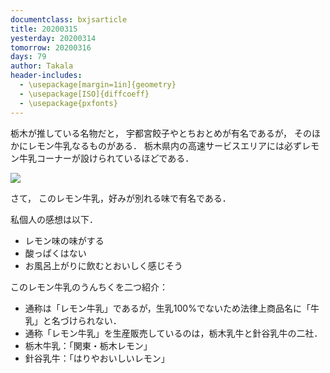 ```yaml
---
documentclass: bxjsarticle
title: 20200315
yesterday: 20200314
tomorrow: 20200316
days: 79
author: Takala
header-includes:
  - \usepackage[margin=1in]{geometry}
  - \usepackage[ISO]{diffcoeff}
  - \usepackage{pxfonts}
---
```


栃木が推している名物だと，
宇都宮餃子やとちおとめが有名であるが，
そのほかにレモン牛乳なるものがある．
栃木県内の高速サービスエリアには必ずレモン牛乳コーナーが設けられているほどである．


![](https://i.imgur.com/3gMDrdW.jpg)



さて，
このレモン牛乳，好みが別れる味で有名である．


私個人の感想は以下．


* レモン味の味がする
* 酸っぱくはない
* お風呂上がりに飲むとおいしく感じそう


このレモン牛乳のうんちくを二つ紹介：

* 通称は「レモン牛乳」であるが，生乳100%でないため法律上商品名に「牛乳」と名づけられない．
* 通称「レモン牛乳」を生産販売しているのは，栃木乳牛と針谷乳牛の二社．
* 栃木牛乳：「関東・栃木レモン」
* 針谷乳牛：「はりやおいしいレモン」


